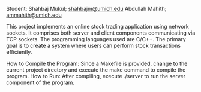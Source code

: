 Student:
Shahbaj Mukul; shahbajm@umich.edu
Abdullah Mahith; ammahith@umich.edu

This project implements an online stock trading application using network sockets. It comprises both server and client components communicating via TCP sockets. The programming languages used are C/C++. The primary goal is to create a system where users can perform stock transactions efficiently.

How to Compile the Program: Since a Makefile is provided, change to the current project directory and execute the make command to compile the program.
How to Run: After compiling, execute ./server to run the server component of the program.

